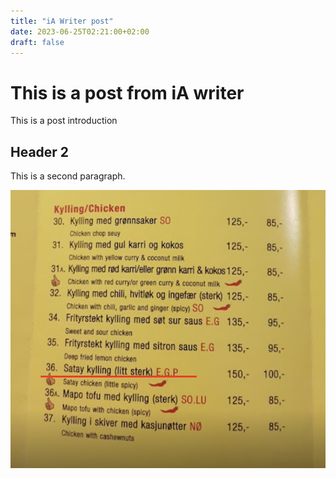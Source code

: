 ```yaml
---
title: "iA Writer post"
date: 2023-06-25T02:21:00+02:00
draft: false
---
```


# This is a post from iA writer

This is a post introduction

## Header 2
This is a second paragraph.

![Example image](/static/img/chinese-1.png)
